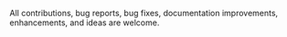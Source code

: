  All contributions, bug reports, bug fixes, documentation improvements, enhancements, and ideas are welcome. 
